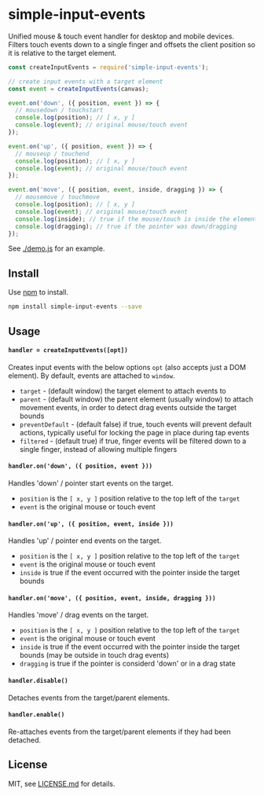 # simple-input-events

Unified mouse & touch event handler for desktop and mobile devices. Filters touch events down to a single finger and offsets the client position so it is relative to the target element.

```js
const createInputEvents = require('simple-input-events');

// create input events with a target element
const event = createInputEvents(canvas);

event.on('down', ({ position, event }) => {
  // mousedown / touchstart
  console.log(position); // [ x, y ]
  console.log(event); // original mouse/touch event 
});

event.on('up', ({ position, event }) => {
  // mouseup / touchend
  console.log(position); // [ x, y ]
  console.log(event); // original mouse/touch event 
});

event.on('move', ({ position, event, inside, dragging }) => {
  // mousemove / touchmove
  console.log(position); // [ x, y ]
  console.log(event); // original mouse/touch event 
  console.log(inside); // true if the mouse/touch is inside the element
  console.log(dragging); // true if the pointer was down/dragging
});
```

See [./demo.js](./demo.js) for an example.

## Install

Use [npm](https://npmjs.com/) to install.

```sh
npm install simple-input-events --save
```

## Usage

#### `handler = createInputEvents([opt])`

Creates input events with the below options `opt` (also accepts just a DOM element). By default, events are attached to `window`.

- `target` - (default window) the target element to attach events to
- `parent` - (default window) the parent element (usually window) to attach movement events, in order to detect drag events outside the target bounds
- `preventDefault` - (default false) if true, touch events will prevent default actions, typically useful for locking the page in place during tap events
- `filtered` - (default true) if true, finger events will be filtered down to a single finger, instead of allowing multiple fingers

#### `handler.on('down', ({ position, event }))`

Handles 'down' / pointer start events on the target.

- `position` is the `[ x, y ]` position relative to the top left of the `target`
- `event` is the original mouse or touch event

#### `handler.on('up', ({ position, event, inside }))`

Handles 'up' / pointer end events on the target.

- `position` is the `[ x, y ]` position relative to the top left of the `target`
- `event` is the original mouse or touch event
- `inside` is true if the event occurred with the pointer inside the target bounds

#### `handler.on('move', ({ position, event, inside, dragging }))`

Handles 'move' / drag events on the target.

- `position` is the `[ x, y ]` position relative to the top left of the `target`
- `event` is the original mouse or touch event
- `inside` is true if the event occurred with the pointer inside the target bounds (may be outside in touch drag events)
- `dragging` is true if the pointer is considerd 'down' or in a drag state

#### `handler.disable()`

Detaches events from the target/parent elements.

#### `handler.enable()`

Re-attaches events from the target/parent elements if they had been detached.

## License

MIT, see [LICENSE.md](http://github.com/mattdesl/simple-input-events/blob/master/LICENSE.md) for details.
